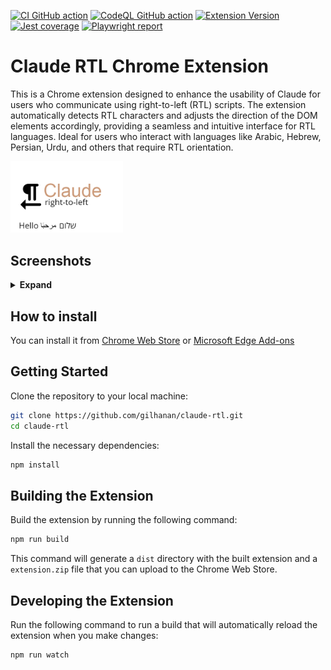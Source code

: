 [![CI GitHub action](https://github.com/gilhanan/claude-rtl/workflows/CI/badge.svg)](https://github.com/gilhanan/claude-rtl/actions/workflows/ci.yml)
[![CodeQL GitHub action](https://github.com/gilhanan/claude-rtl/workflows/CodeQL/badge.svg)](https://github.com/gilhanan/claude-rtl/actions/workflows/codeql.yml)
[![Extension Version](https://img.shields.io/badge/dynamic/json?label=Version&query=$.version&url=https://raw.githubusercontent.com/gilhanan/claude-rtl/main/public/manifest.json)](https://ghclaudertl.blob.core.windows.net/main/extension.zip)
[![Jest coverage](https://img.shields.io/badge/dynamic/json?label=Coverage&query=$.total.lines.pct&suffix=%&url=https://ghclaudertl.blob.core.windows.net/main/coverage/coverage-summary.json&color=green)](https://ghclaudertl.blob.core.windows.net/main/coverage/lcov-report/index.html)
[![Playwright report](https://img.shields.io/badge/E2E%20tests-passing-green)](https://ghclaudertl.blob.core.windows.net/main/playwright-report/index.html)

# Claude RTL Chrome Extension

This is a Chrome extension designed to enhance the usability of Claude for users who communicate using right-to-left (RTL) scripts. The extension automatically detects RTL characters and adjusts the direction of the DOM elements accordingly, providing a seamless and intuitive interface for RTL languages. Ideal for users who interact with languages like Arabic, Hebrew, Persian, Urdu, and others that require RTL orientation.

<img src="./documentation/tile/Tile.png" alt="drawing" width="180"/>

## Screenshots

<details>
<summary> <strong>Expand</strong> </summary>

### Arabic

<img src="./documentation/screenshots/Arabic/text/Text.png" alt="drawing" width="640"/>

### Hebrew

<img src="./documentation/screenshots/Hebrew/text/Text.png" alt="drawing" width="640"/>

</details>

## How to install

You can install it from [Chrome Web Store](https://chrome.google.com/webstore/detail/claude-rtl/nabcbpmmefiigmjpopfciegmlgihkofd) or [Microsoft Edge Add-ons](https://microsoftedge.microsoft.com/addons/detail/claude-rtl/nanhglhndgcjhjcbfimjfopabdakdpmb)

## Getting Started

Clone the repository to your local machine:

```bash
git clone https://github.com/gilhanan/claude-rtl.git
cd claude-rtl
```

Install the necessary dependencies:

```bash
npm install
```

## Building the Extension

Build the extension by running the following command:

```bash
npm run build
```

This command will generate a `dist` directory with the built extension and a `extension.zip` file that you can upload to the Chrome Web Store.

## Developing the Extension

Run the following command to run a build that will automatically reload the extension when you make changes:

```bash
npm run watch
```
